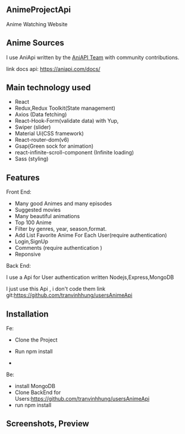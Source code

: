## AnimeProjectApi
Anime Watching Website


## Anime Sources
I use AniApi  written by the [AniAPI Team](https://github.com/AniAPI-Team) with community contributions.

link docs api: https://aniapi.com/docs/

## Main technology used
- React
- Redux,Redux Toolkit(State management)
- Axios (Data fetching)
- React-Hook-Form(validate data) with Yup,
- Swiper (slider)
- Material Ui(CSS framework)
- React-router-dom(v6)
- Gsap(Green sock for animation)
- react-infinite-scroll-component (Infinite loading)
- Sass (styling)

## Features
Front End:
- Many good Animes and many episodes
- Suggested movies
- Many beautiful animations
- Top 100 Anime
- Filter by genres, year, season,format.
- Add List Favorite Anime For Each User(require authentication)
- Login,SignUp
- Comments (require authentication )
- Reponsive

Back End:

I use a Api for User authentication  written Nodejs,Express,MongoDB

I just use this Api , i don't code them
link git:https://github.com/tranvinhhung/usersAnimeApi

## Installation

Fe:

- Clone the Project

- Run npm install
-
Be:

- install MongoDB
- Clone BackEnd for Users:https://github.com/tranvinhhung/usersAnimeApi
- run npm install

## Screenshots, Preview




